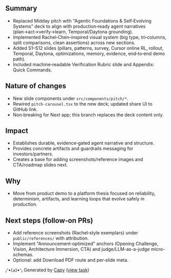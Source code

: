 ## Summary
- Replaced Midday pitch with "Agentic Foundations & Self‑Evolving Systems" deck to align with production‑ready agent narratives (plan→act→verify→learn, Temporal/Daytona grounding).
- Implemented Rachel‑Chen–inspired visual system (big type, tri‑columns, split comparisons, clean assertions) across new sections.
- Added S1–S12 slides (pillars, patterns, survey, Cursor online RL, rollout, Temporal, Daytona, optimizations, memory, evidence, end‑to‑end demo path).
- Included machine‑readable Verification Rubric slide and Appendix: Quick Commands.

## Nature of changes
- New slide components under `src/components/pitch/*`.
- Rewired `pitch-carousel.tsx` to the new deck; updated share UI to GitHub link.
- Non‑breaking for Next app; this branch replaces the deck content only.

## Impact
- Establishes durable, evidence‑gated agent narrative and structure.
- Provides concrete artifacts and guardrails messaging for investors/partners.
- Creates a base for adding screenshots/reference images and CTA/roadmap slides next.

## Why
- Move from product demo to a platform thesis focused on reliability, determinism, artifacts, and learning loops that evolve safely in production.

## Next steps (follow‑on PRs)
- Add reference screenshots (Rachel‑style exemplars) under `public/references/` with attribution.
- Implement "Announcement‑optimized" anchors (Opening Challenge, Vision, Architecture Immersion, CTA) and judge/LLM-as-a-judge micro-schemas.
- Optional: add Download PDF route and per‑slide meta.


₍ᐢ•(ܫ)•ᐢ₎ Generated by [Capy](https://capy.ai) ([view task](https://capy.ai/project/571ecdaa-84af-11f0-a94e-3eef481a796b/task/cadb0774-0e73-4dd9-ac39-73c4d08f05a3))